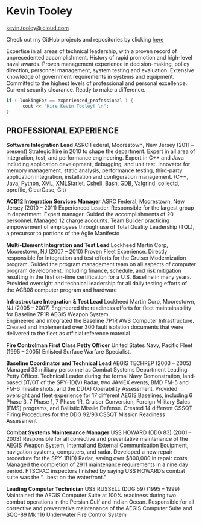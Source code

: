 # Kevin Tooley
kevin.tooley@icloud.com

Check out my GitHub projects and repositories by clicking [here](https://github.com/kevintooley)

Expertise in all areas of technical leadership, with a proven record of unprecedented accomplishment.  History of rapid promotion and high-level naval awards.  Proven management experience in decision-making, policy direction, personnel management, system testing and evaluation.  Extensive knowledge of government requirements in systems and equipment.  Committed to the highest levels of professional and personal excellence.  Current security clearance.  Ready to make a difference.

```c++
if ( lookingFor == experienced_professional ) {
      cout << "Hire Kevin Tooley! \n";
}
```

## PROFESSIONAL EXPERIENCE

**Software Integration Lead**    ASRC Federal, Moorestown, New Jersey (2011 – present)
Strategic hire in 2010 to shape the department.  Expert in all area of integration, test, and performance engineering.  Expert in C++ and Java including application development, debugging, and unit test.  Innovator for memory management, static analysis, performance testing, third-party application integration, installation and configuration management.  (C++, Java, Python, XML, XMLStarlet, Cshell, Bash, GDB, Valgrind, collectd, oprofile, ClearCase, Git)

**ACB12 Integration Services Manager**    ASRC Federal, Moorestown, New Jersey (2010 – 2011) 
Experienced Leader.  Responsible for the largest group in department.  Expert manager.  Guided the accomplishments of 20 personnel.  Managed 12 charge accounts.  Team Builder practicing empowerment of employees through use of Total Quality Leadership (TQL), a precursor to portions of the Agile Manifesto

**Multi-Element Integration and Test Lead**    Lockheed Martin Corp,  Moorestown, NJ  (2007 – 2010)
Proven Fleet Experience.  Directly responsible for Integration and test efforts for the Cruiser Modernization program.  Guided the program management team on all aspects of computer program development, including finance, schedule, and risk mitigation resulting in the first on-time certification for a U.S. Baseline in many years.  Provided oversight and technical leadership for all daily testing efforts of the ACB08 computer program and hardware

**Infrastructure Integration & Test Lead**    Lockheed Martin Corp,  Moorestown, NJ  (2005 – 2007)
Engineered the readiness efforts for fleet maintainability for Baseline 7P1R AEGIS Weapon System.  
Engineered and integrated the Baseline 7P1R AWS Computer Infrastructure.  Created and implemented over 300 fault isolation documents that were delivered to the fleet as official reference material

**Fire Controlman First Class Petty Officer**    United States Navy, Pacific Fleet  (1995 – 2005) 
Enlisted Surface Warfare Specialist.  

**Baseline Coordinator and Technical Lead**    AEGIS TECHREP (2003 – 2005)
Managed 33 military personnel as Combat Systems Department Leading Petty Officer.  Technical Leader during the formal Navy Demonstration, land-based DT/OT of the SPY-1D(V) Radar, two JAMEX events, BMD FM-5 and FM-6 missile shots, and the DD(X) Operability Assessment.  Provided oversight and fleet experience for 17 different AEGIS Baselines, including 6 Phase 3, 7 Phase 1, 7 Phase 1R, Cruiser Conversion, Foreign Military Sales (FMS) programs, and Ballistic Missile Defense.  Created 14 different CSSQT Firing Procedures for the DDG 92/93 CSSQT Mission Readiness Assessment

**Combat Systems Maintenance Manager**    USS HOWARD (DDG 83)   (2001 – 2003)
Responsible for all corrective and preventative maintenance of the AEGIS Weapon System, Internal and External Communication Equipment, navigation systems, computers, and radar.  Developed a new repair procedure for the SPY-1B(D) Radar, saving over $800,000 in repair costs.  Managed the completion of 2911 maintenance requirements in a nine day period.  FTSCPAC inspectors finished by saying USS HOWARD’s combat suite was the “…best on the waterfront.”

**Leading Computer Technician**    USS RUSSELL (DDG 59)   (1995 – 1999)
Maintained the AEGIS Computer Suite at 100% readiness during two combat operations in the Persian Gulf and Indian Ocean.  Responsible for all corrective and preventative maintenance of the AEGIS Computer Suite and SQQ-89 Mk 116 Underwater Fire Control System
